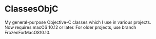 ClassesObjC
===========

My general-purpose Objective-C classes which I use in various projects.  Now requires macOS 10.12 or later.  For older projects, use branch FrozenForMacOS10.10.
